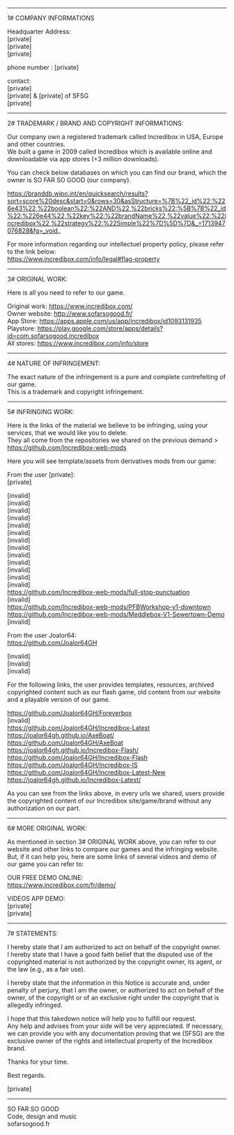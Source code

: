 ___________________________  
1# COMPANY INFORMATIONS  

Headquarter Address:  
[private]  
[private]  
[private]  

phone number : [private]  

contact:  
[private]  
[private] & [private] of SFSG  
[private]  

_____________________________________________________________  
2# TRADEMARK / BRAND AND COPYRIGHT INFORMATIONS:  

Our company own a registered trademark called Incredibox in USA, Europe and other countries.  
We built a game in 2009 called Incredibox which is available online and downloadable via app stores (+3 million downloads).  

You can check below databases on which you can find our brand, which the owner is SO FAR SO GOOD (our company).  

https://branddb.wipo.int/en/quicksearch/results?sort=score%20desc&start=0&rows=30&asStructure=%7B%22_id%22:%226e43%22,%22boolean%22:%22AND%22,%22bricks%22:%5B%7B%22_id%22:%226e44%22,%22key%22:%22brandName%22,%22value%22:%22incredibox%22,%22strategy%22:%22Simple%22%7D%5D%7D&_=1713947076828&fg=_void_  

For more information regarding our intellectuel property policy, please refer to the link below:  
https://www.incredibox.com/info/legal#flag-property  
____________________  
3# ORIGINAL WORK:  

Here is all you need to refer to our game.  

Original work: https://www.incredibox.com/  
Owner website: http://www.sofarsogood.fr/  
App Store: https://apps.apple.com/us/app/incredibox/id1093131935  
Playstore: https://play.google.com/store/apps/details?id=com.sofarsogood.incredibox  
All stores: https://www.incredibox.com/info/store  

_______________________________  
4# NATURE OF INFRINGEMENT:  

The exact nature of the infringement is a pure and complete contrefeiting of our game.  
This is a trademark and copyright infringement.  
______________________  
5# INFRINGING WORK:  

Here is the links of the material we believe to be infringing, using your services, that we would like you to delete.  
They all come from the repositories we shared on the previous demand > https://github.com/Incredibox-web-mods  

Here you will see template/assets from derivatives mods from our game:  

From the user [private]:  
[private]  

[invalid]  
[invalid]  
[invalid]  
[invalid]  
[invalid]  
[invalid]  
[invalid]  
[invalid]  
[invalid]  
[invalid]  
[invalid]  
[invalid]  
[invalid]  
https://github.com/Incredibox-web-mods/full-stop-punctuation  
[invalid]  
https://github.com/Incredibox-web-mods/PFBWorkshop-v1-downtown  
https://github.com/Incredibox-web-mods/Meddlebox-V1-Sewertown-Demo  
[invalid]  

From the user Joalor64:  
https://github.com/Joalor64GH  

[invalid]  
[invalid]  
[invalid]  

For the following links, the user provides templates, resources, archived copyrighted content such as our flash game, old content from our website and a playable version of our game.  

https://github.com/Joalor64GH/Foreverbox  
[invalid]  
https://github.com/Joalor64GH/Incredibox-Latest  
https://joalor64gh.github.io/AxeBoat/  
https://github.com/Joalor64GH/AxeBoat  
https://joalor64gh.github.io/Incredibox-Flash/  
https://github.com/Joalor64GH/Incredibox-Flash  
https://github.com/Joalor64GH/Incredibox-IS  
https://github.com/Joalor64GH/Incredibox-Latest-New  
https://joalor64gh.github.io/Incredibox-Latest/  

As you can see from the links above, in every urls we shared, users provide the copyrighted content of our Incredibox site/game/brand without any authorization on our part.  
___________________________  
6# MORE ORIGINAL WORK:  

As mentioned in section 3# ORIGINAL WORK above, you can refer to our website and other links to compare our games and the infringing website.  
But, if it can help you, here are some links of several videos and demo of our game you can refer to:  

OUR FREE DEMO ONLINE:  
https://www.incredibox.com/fr/demo/  

VIDEOS APP DEMO:  
[private]  
[private]  
_________________  
7# STATEMENTS:  

I hereby state that I am authorized to act on behalf of the copyright owner.  
I hereby state that I have a good faith belief that the disputed use of the copyrighted material is not authorized by the copyright owner, its agent, or the law (e.g., as a fair use).  

I hereby state that the information in this Notice is accurate and, under penalty of perjury, that I am the owner, or authorized to act on behalf of the owner, of the copyright or of an exclusive right under the copyright that is allegedly infringed.  

I hope that this takedown notice will help you to fulfill our request.  
Any help and advises from your side will be very appreciated. If necessary, we can provide you with any documentation proving that we (SFSG) are the exclusive owner of the rights and intellectual property of the Incredibox brand.  

Thanks for your time.  

Best regards.  

[private]  
____________________  

SO FAR SO GOOD  
Code, design and music  
sofarsogood.fr  
